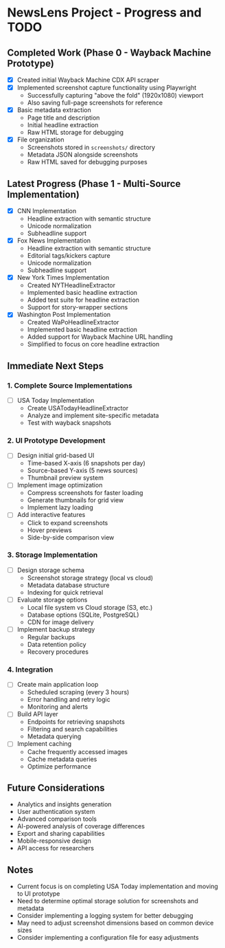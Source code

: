 # NewsLens Project - Progress and TODO

## Completed Work (Phase 0 - Wayback Machine Prototype)
- [x] Created initial Wayback Machine CDX API scraper
- [x] Implemented screenshot capture functionality using Playwright
  - Successfully capturing "above the fold" (1920x1080) viewport
  - Also saving full-page screenshots for reference
- [x] Basic metadata extraction
  - Page title and description
  - Initial headline extraction
  - Raw HTML storage for debugging
- [x] File organization
  - Screenshots stored in `screenshots/` directory
  - Metadata JSON alongside screenshots
  - Raw HTML saved for debugging purposes

## Latest Progress (Phase 1 - Multi-Source Implementation)
- [x] CNN Implementation
  - Headline extraction with semantic structure
  - Unicode normalization
  - Subheadline support
- [x] Fox News Implementation
  - Headline extraction with semantic structure
  - Editorial tags/kickers capture
  - Unicode normalization
  - Subheadline support
- [x] New York Times Implementation
  - Created NYTHeadlineExtractor
  - Implemented basic headline extraction
  - Added test suite for headline extraction
  - Support for story-wrapper sections
- [x] Washington Post Implementation
  - Created WaPoHeadlineExtractor
  - Implemented basic headline extraction
  - Added support for Wayback Machine URL handling
  - Simplified to focus on core headline extraction

## Immediate Next Steps

### 1. Complete Source Implementations
- [ ] USA Today Implementation
  - Create USATodayHeadlineExtractor
  - Analyze and implement site-specific metadata
  - Test with wayback snapshots

### 2. UI Prototype Development
- [ ] Design initial grid-based UI
  - Time-based X-axis (6 snapshots per day)
  - Source-based Y-axis (5 news sources)
  - Thumbnail preview system
- [ ] Implement image optimization
  - Compress screenshots for faster loading
  - Generate thumbnails for grid view
  - Implement lazy loading
- [ ] Add interactive features
  - Click to expand screenshots
  - Hover previews
  - Side-by-side comparison view

### 3. Storage Implementation
- [ ] Design storage schema
  - Screenshot storage strategy (local vs cloud)
  - Metadata database structure
  - Indexing for quick retrieval
- [ ] Evaluate storage options
  - Local file system vs Cloud storage (S3, etc.)
  - Database options (SQLite, PostgreSQL)
  - CDN for image delivery
- [ ] Implement backup strategy
  - Regular backups
  - Data retention policy
  - Recovery procedures

### 4. Integration
- [ ] Create main application loop
  - Scheduled scraping (every 3 hours)
  - Error handling and retry logic
  - Monitoring and alerts
- [ ] Build API layer
  - Endpoints for retrieving snapshots
  - Filtering and search capabilities
  - Metadata querying
- [ ] Implement caching
  - Cache frequently accessed images
  - Cache metadata queries
  - Optimize performance

## Future Considerations
- Analytics and insights generation
- User authentication system
- Advanced comparison tools
- AI-powered analysis of coverage differences
- Export and sharing capabilities
- Mobile-responsive design
- API access for researchers

## Notes
- Current focus is on completing USA Today implementation and moving to UI prototype
- Need to determine optimal storage solution for screenshots and metadata
- Consider implementing a logging system for better debugging
- May need to adjust screenshot dimensions based on common device sizes
- Consider implementing a configuration file for easy adjustments 